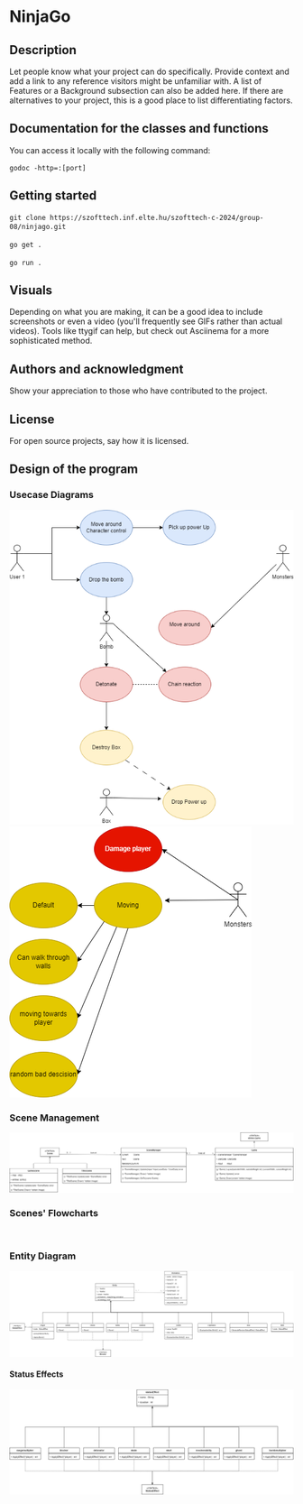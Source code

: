 # NinjaGo


## Description
Let people know what your project can do specifically. Provide context and add a link to any reference visitors might be unfamiliar with. A list of Features or a Background subsection can also be added here. If there are alternatives to your project, this is a good place to list differentiating factors.

## Documentation for the classes and functions

You can access it locally with the following command:

```
godoc -http=:[port]
```

## Getting started

```
git clone https://szofttech.inf.elte.hu/szofttech-c-2024/group-08/ninjago.git

go get .

go run .
```

## Visuals
Depending on what you are making, it can be a good idea to include screenshots or even a video (you'll frequently see GIFs rather than actual videos). Tools like ttygif can help, but check out Asciinema for a more sophisticated method.

## Authors and acknowledgment
Show your appreciation to those who have contributed to the project.

## License
For open source projects, say how it is licensed.

## Design of the program
### Usecase Diagrams
![PlayerInputsUsecaseDiagram](diagrams\InputsUseCaseDiagram.drawio.png)
![MonsterUsecaseDiagram](diagrams\MonsterUseCaseDiagram.drawio.png)

### Scene Management
![Class diagram of scene management](diagrams\SceneManagementClassDiagram.drawio.png)

### Scenes' Flowcharts
![]()

### Entity Diagram
![Class diagram of Game Entities](diagrams\EntityDiagram.drawio.png)

#### Status Effects
![Class diagram of Status effects](diagrams\StatusEffects.drawio.png)
